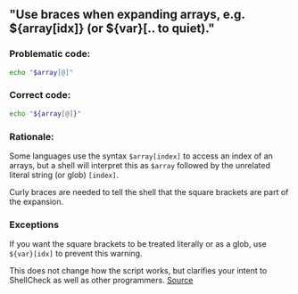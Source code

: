 ## "Use braces when expanding arrays, e.g. ${array[idx]} (or ${var}[.. to quiet)."

### Problematic code:

```sh
echo "$array[@]"
```

### Correct code:

```sh
echo "${array[@]}"
```

### Rationale:

Some languages use the syntax `$array[index]` to access an index of an arrays, but a shell will interpret this as `$array` followed by the unrelated literal string (or glob) `[index]`.

Curly braces are needed to tell the shell that the square brackets are part of the expansion.

### Exceptions

If you want the square brackets to be treated literally or as a glob, use `${var}[idx]` to prevent this warning.

This does not change how the script works, but clarifies your intent to ShellCheck as well as other programmers.
[Source](https://github.com/koalaman/shellcheck/wiki/SC1087)

